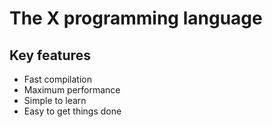 # The X programming language

## Key features

- Fast compilation
- Maximum performance
- Simple to learn
- Easy to get things done
